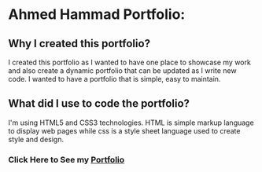 # Ahmed Hammad Portfolio:

## Why I created this portfolio?
I created this portfolio as I wanted to have one place to showcase my work and also create a dynamic portfolio that can be updated as I write new code. I wanted to have a portfolio that is simple, easy to maintain.

## What did I use to code the portfolio?
I'm using HTML5 and CSS3 technologies. HTML is simple markup language to display web pages while css is a style sheet language used to create style and design.

### Click Here to See my [Portfolio](https://gsg-cf05.github.io/AhmedHammad-Portfolio/)
